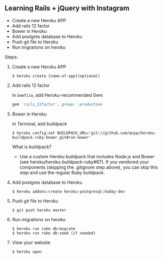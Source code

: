 ## Learning Rails + jQuery with Instagram

- Create a new Heroku APP
- Add rails 12 factor
- Bower in Heroku
- Add postgres database to Heroku
- Push git file to Heroku
- Run migrations on heroku

Steps:

1. Create a new Heroku APP

	`$ heroku create [name-of-app](optional)`
  
2. Add rails 12 factor

	In `Gemfile`, add Heroku-recommended Gem
	
	```ruby
	gem 'rails_12factor', group: :production
	```
	
3. Bower in Heroku

	In Terminal, add buildpack

	```
	$ heroku config:set BUILDPACK_URL='git://github.com/qnyp/heroku-buildpack-ruby-bower.git#run-bower'
	```

	What is buildpack?
	- Use a custom Heroku buildpack that includes Node.js and Bower (see heroku/heroku-buildpack-ruby#67). If you vendored your components (skipping the .gitignore step above), you can skip this step and use the regular Ruby buildpack.

4. Add postgres database to Heroku

	`$ heroku addons:create heroku-postgresql:hobby-dev`
	
5. Push git file to Heroku

	`$ git push heroku master`
	
6. Run migrations on heroku

	```
	$ heroku run rake db:migrate
	$ heroku run rake db:seed (if needed)
	```
	
7. View your website

	`$ heroku open`
	

